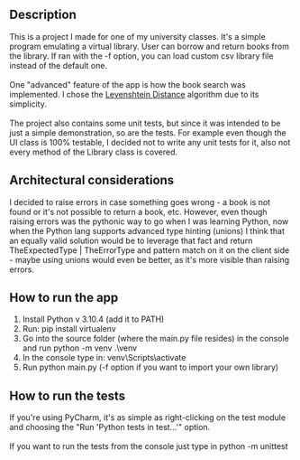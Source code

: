## Description

This is a project I made for one of my university classes. It's a simple program
emulating a virtual library. User can borrow and return books from the library. If 
ran with the -f option, you can load custom csv library file instead of the
default one.
<br/><br/>
One "advanced" feature of the app is how the book search was implemented. I chose
the [Levenshtein Distance](https://en.wikipedia.org/wiki/Levenshtein_distance) algorithm
due to its simplicity.
<br/><br/>
The project also contains some unit tests, but since it was intended to be just a simple 
demonstration, so are the tests. For example even though the UI class is 100% testable, I decided not to write any unit
tests for it, also not every method of the Library class is covered.


## Architectural considerations

I decided to raise errors in case something goes wrong - a book is not found or it's not possible
to return a book, etc. However, even though raising errors was the pythonic way to go when I was learning Python, 
now when the Python lang supports advanced type hinting (unions) I think that an equally valid solution
would be to leverage that fact and return TheExpectedType | TheErrorType and pattern match
on it on the client side - maybe using unions would even be better, as it's more visible
than raising errors.


## How to run the app

1. Install Python v 3.10.4 (add it to PATH)
2. Run: pip install virtualenv
3. Go into the source folder (where the main.py file resides) in the console
   and run python -m venv .\venv
4. In the console type in: venv\Scripts\activate
5. Run python main.py (-f option if you want to import your own library)

## How to run the tests

If you're using PyCharm, it's as simple as right-clicking on the test module and choosing the "Run 'Python tests 
in test...'" option.
<br/><br/>
If you want to run the tests from the console just type in python -m unittest 
